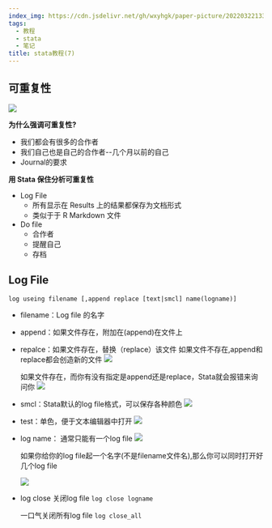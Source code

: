 ```yaml
---
index_img: https://cdn.jsdelivr.net/gh/wxyhgk/paper-picture/202203221333771.png
tags:
  - 教程
  - stata
  - 笔记
title: stata教程(7)
---
```

## 可重复性



![](https://cdn.jsdelivr.net/gh/wxyhgk/paper-picture/202203271235704.png)

**为什么强调可重复性?**

* 我们都会有很多的合作者
* 我们自己也是自己的合作者--几个月以前的自己
* Journal的要求



**用 Stata 保住分析可重复性**

* Log File
  * 所有显示在 Results 上的结果都保存为文档形式
  * 类似于于 R Markdown 文件
* Do file
  * 合作者
  * 提醒自己
  * 存档

## Log File

```
log useing filename [,append replace [text|smcl] name(logname)]
```

* filename：Log file 的名字

* append：如果文件存在，附加在(append)在文件上

* repalce：如果文件存在，替换（replace）该文件
  如果文件不存在,append和replace都会创造新的文件
  ![](https://cdn.jsdelivr.net/gh/wxyhgk/paper-picture/202203271235705.png)

  如果文件存在，而你有没有指定是append还是replace，Stata就会报错来询问你
  ![](https://cdn.jsdelivr.net/gh/wxyhgk/paper-picture/202203271235706.png)

* smcl：Stata默认的log file格式，可以保存各种颜色
  ![](https://cdn.jsdelivr.net/gh/wxyhgk/paper-picture/202203271235707.png)

* test：单色，便于文本编辑器中打开
  ![](https://cdn.jsdelivr.net/gh/wxyhgk/paper-picture/202203271235708.png)

* log name：
  通常只能有一个log file
  ![](https://cdn.jsdelivr.net/gh/wxyhgk/paper-picture/202203271235709.png)

  如果你给你的log file起一个名字(不是filename文件名),那么你可以同时打开好几个log file

  ![](https://cdn.jsdelivr.net/gh/wxyhgk/paper-picture/202203271235710.png)

* log close
  关闭log file
  `log close logname`



  一口气关闭所有log file
  `log close_all`